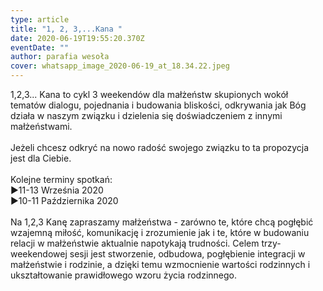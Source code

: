 ```yaml
---
type: article
title: "1, 2, 3,...Kana "
date: 2020-06-19T19:55:20.370Z
eventDate: ""
author: parafia wesoła
cover: whatsapp_image_2020-06-19_at_18.34.22.jpeg
---
```

<!--StartFragment-->

1,2,3... Kana to cykl 3 weekendów dla małżeństw skupionych wokół tematów dialogu, pojednania i budowania bliskości, odkrywania jak Bóg działa w naszym związku i dzielenia się doświadczeniem z innymi małżeństwami.\
\
Jeżeli chcesz odkryć na nowo radość swojego związku to ta propozycja jest dla Ciebie.\
\
Kolejne terminy spotkań:\
▶11-13 Września 2020\
▶10-11 Października 2020\
\
Na 1,2,3 Kanę zapraszamy małżeństwa - zarówno te, które chcą pogłębić wzajemną miłość, komunikację i zrozumienie jak i te, które w budowaniu relacji w małżeństwie aktualnie napotykają trudności. Celem trzy-weekendowej sesji jest stworzenie, odbudowa, pogłębienie integracji w małżeństwie i rodzinie, a dzięki temu wzmocnienie wartości rodzinnych i ukształtowanie prawidłowego wzoru życia rodzinnego.

<!--EndFragment-->